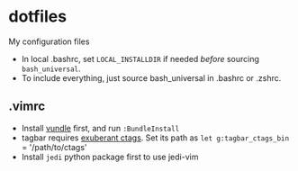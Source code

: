 dotfiles
========

My configuration files

* In local .bashrc, set `LOCAL_INSTALLDIR` if needed _before_ sourcing `bash_universal`.
* To include everything, just source bash_universal in .bashrc or .zshrc.

.vimrc
------

- Install [vundle](https://github.com/gmarik/vundle) first, and run `:BundleInstall`
- tagbar requires [exuberant ctags](http://ctags.sourceforge.net/). Set its path as `let g:tagbar_ctags_bin` = '/path/to/ctags'
- Install `jedi` python package first to use jedi-vim

